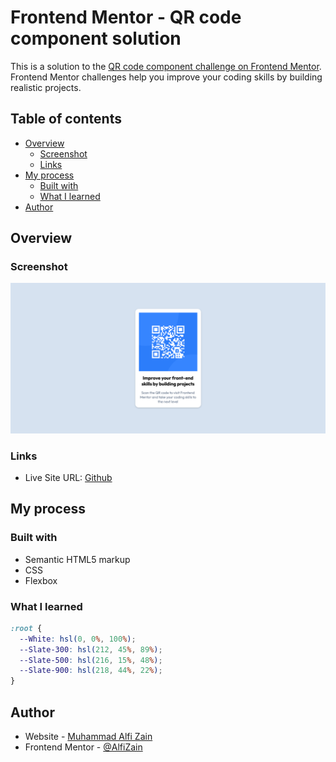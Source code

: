 # Frontend Mentor - QR code component solution

This is a solution to the [QR code component challenge on Frontend Mentor](https://www.frontendmentor.io/challenges/qr-code-component-iux_sIO_H). Frontend Mentor challenges help you improve your coding skills by building realistic projects.

## Table of contents

- [Overview](#overview)
  - [Screenshot](#screenshot)
  - [Links](#links)
- [My process](#my-process)
  - [Built with](#built-with)
  - [What I learned](#what-i-learned)
- [Author](#author)

## Overview

### Screenshot

![](./images/screenshot.png)

### Links

- Live Site URL: [Github](https://alfizain.github.io/qr-code-frontend-mentor/)

## My process

### Built with

- Semantic HTML5 markup
- CSS
- Flexbox

### What I learned

```css
:root {
  --White: hsl(0, 0%, 100%);
  --Slate-300: hsl(212, 45%, 89%);
  --Slate-500: hsl(216, 15%, 48%);
  --Slate-900: hsl(218, 44%, 22%);
}
```

## Author

- Website - [Muhammad Alfi Zain](https://alfizain.github.io/AlfiZain/)
- Frontend Mentor - [@AlfiZain](https://www.frontendmentor.io/profile/AlfiZain)
